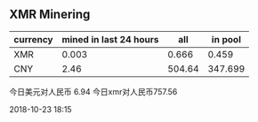 ## XMR Minering

|currency|mined in last 24 hours|all|in pool|
|---|---|---|---|
|XMR|0.003|0.666|0.459|
|CNY|2.46|504.64|347.699|

今日美元对人民币 6.94	今日xmr对人民币757.56


2018-10-23 18:15